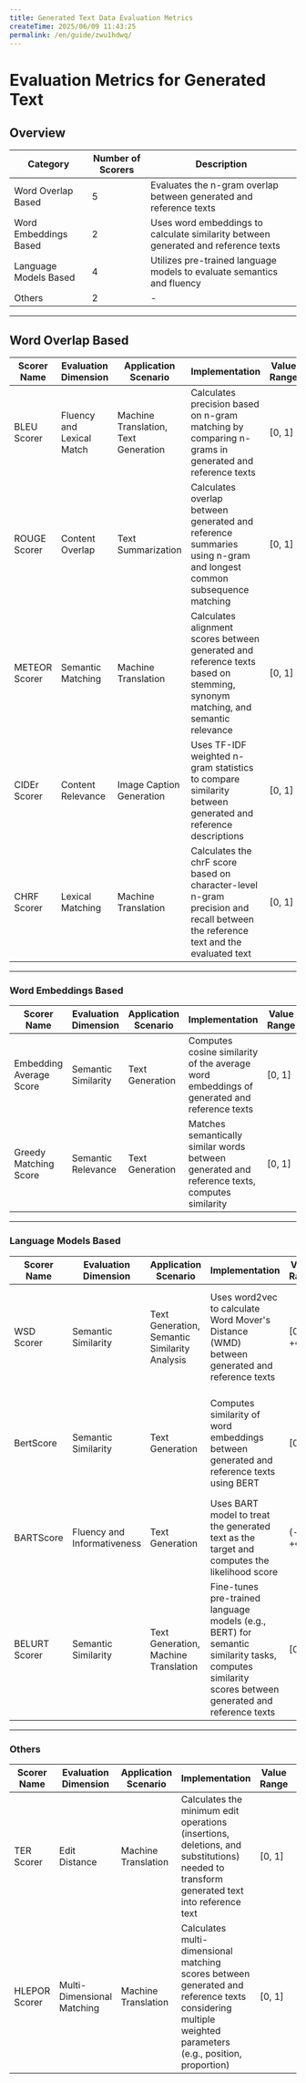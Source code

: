 ```yaml
---
title: Generated Text Data Evaluation Metrics 
createTime: 2025/06/09 11:43:25
permalink: /en/guide/zwu1hdwq/
---
```


# Evaluation Metrics for Generated Text

## Overview

| Category        | Number of Scorers | Description                                         |
| --------------- | ----------------- | --------------------------------------------------- |
| Word Overlap Based | 5               | Evaluates the n-gram overlap between generated and reference texts |
| Word Embeddings Based | 2           | Uses word embeddings to calculate similarity between generated and reference texts |
| Language Models Based | 4          | Utilizes pre-trained language models to evaluate semantics and fluency |
| Others          | 2                 | -                                                   |

---

## Word Overlap Based

| Scorer Name          | Evaluation Dimension | Application Scenario | Implementation                                                                                 | Value Range     | Interpretation                                | Advantages                        | Limitations                      |
| -------------------- | -------------------- | -------------------- | --------------------------------------------------------------------------------------------- | --------------- | ------------------------------------------- | --------------------------------- | -------------------------------- |
| BLEU Scorer          | Fluency and Lexical Match | Machine Translation, Text Generation | Calculates precision based on n-gram matching by comparing n-grams in generated and reference texts | [0, 1]         | Higher values indicate greater match between generated and reference texts | Suitable for large datasets, simple and efficient | Performs poorly at sentence level, insensitive to synonyms and word order |
| ROUGE Scorer         | Content Overlap      | Text Summarization   | Calculates overlap between generated and reference summaries using n-gram and longest common subsequence matching | [0, 1]         | Higher values indicate more content overlap between generated and reference texts | Easy to use, applicable to various text generation tasks | Limited semantic understanding |
| METEOR Scorer        | Semantic Matching    | Machine Translation  | Calculates alignment scores between generated and reference texts based on stemming, synonym matching, and semantic relevance | [0, 1]         | Higher values indicate stronger semantic consistency between generated and reference texts | More sensitive to semantic similarity than BLEU, closer to human evaluation | High computational complexity |
| CIDEr Scorer         | Content Relevance   | Image Caption Generation | Uses TF-IDF weighted n-gram statistics to compare similarity between generated and reference descriptions | [0, 1]         | Higher values indicate stronger content consistency between generated and reference texts | Considers the weight of words in the reference text, suitable for image-to-text tasks | Strong influence of low-frequency words |
| CHRF Scorer | Lexical Matching | Machine Translation | Calculates the chrF score based on character-level n-gram precision and recall between the reference text and the evaluated text | [0, 1] | The higher the value, the stronger the semantic similarity | Allows for more fine-grained understanding | Ignores semantic information |
---

### Word Embeddings Based

| Scorer Name                  | Evaluation Dimension | Application Scenario | Implementation                                                                                 | Value Range     | Interpretation                                | Advantages                        | Limitations                      |
| --------------------------- | -------------------- | -------------------- | --------------------------------------------------------------------------------------------- | --------------- | ------------------------------------------- | --------------------------------- | -------------------------------- |
| Embedding Average Score      | Semantic Similarity  | Text Generation      | Computes cosine similarity of the average word embeddings of generated and reference texts     | [0, 1]         | Higher values indicate stronger semantic similarity | Simple and efficient, suitable for quick computations | Cannot capture complex semantic structures |
| Greedy Matching Score        | Semantic Relevance   | Text Generation      | Matches semantically similar words between generated and reference texts, computes similarity   | [0, 1]         | Higher values indicate stronger semantic relevance | Captures local similarity                     | Ignores global semantic structure            |
---

### Language Models Based

| Scorer Name          | Evaluation Dimension | Application Scenario | Implementation                                                                                 | Value Range     | Interpretation                                | Advantages                        | Limitations                      |
| ---------------------| -------------------- | -------------------- | --------------------------------------------------------------------------------------------- | --------------- | ------------------------------------------- | --------------------------------- | -------------------------------- |
| WSD Scorer                   | Semantic Similarity  | Text Generation, Semantic Similarity Analysis | Uses word2vec to calculate Word Mover's Distance (WMD) between generated and reference texts   | [0, +∞)        | Lower values indicate closer semantic distance between generated and reference texts | Captures deep semantic differences, applicable to various languages | Sensitive to text length and stopwords, high computational complexity |
| BertScore            | Semantic Similarity  | Text Generation      | Computes similarity of word embeddings between generated and reference texts using BERT        | [0, 1]         | Higher values indicate stronger semantic similarity between generated and reference texts | Captures deep semantic information, supports multiple languages | Depends on pre-trained models, time-consuming computations |
| BARTScore            | Fluency and Informativeness | Text Generation      | Uses BART model to treat the generated text as the target and computes the likelihood score     | (-∞, +∞)       | Higher values indicate better quality of generated text | Provides a multi-dimensional evaluation of text quality | Strong dependency on models |
| BELURT Scorer        | Semantic Similarity  | Text Generation, Machine Translation | Fine-tunes pre-trained language models (e.g., BERT) for semantic similarity tasks, computes similarity scores between generated and reference texts | [0, 1]         | Higher values indicate stronger semantic consistency between generated and reference texts | Combines semantic understanding of pre-trained models, captures deep semantic information | Model training depends on high-quality data, sensitive to domain changes, and computationally expensive |

---

### Others

| Scorer Name          | Evaluation Dimension | Application Scenario | Implementation                                                                                 | Value Range     | Interpretation                                | Advantages                        | Limitations                      |
| ---------------------| -------------------- | -------------------- | --------------------------------------------------------------------------------------------- | --------------- | ------------------------------------------- | --------------------------------- | -------------------------------- |
| TER Scorer           | Edit Distance       | Machine Translation  | Calculates the minimum edit operations (insertions, deletions, and substitutions) needed to transform generated text into reference text | [0, 1]         | Lower values indicate closer match between generated and reference texts | Simple and intuitive, suitable for analyzing errors in machine translation | Insensitive to semantic information |
| HLEPOR Scorer        | Multi-Dimensional Matching | Machine Translation  | Calculates multi-dimensional matching scores between generated and reference texts considering multiple weighted parameters (e.g., position, proportion) | [0, 1]         | Higher values indicate stronger match between generated and reference texts | Highly flexible, adjustable weight parameters to fit different tasks | Parameter selection significantly affects evaluation results |
